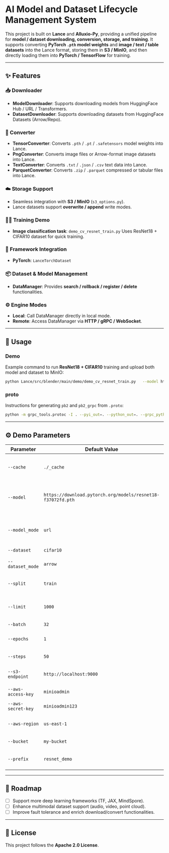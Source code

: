 # AI Model and Dataset Lifecycle Management System

This project is built on **Lance** and **Alluxio-Py**, providing a unified pipeline for **model / dataset downloading, conversion, storage, and training**.
It supports converting **PyTorch `.pth` model weights** and **image / text / table datasets** into the Lance format, storing them in **S3 / MinIO**, and then directly loading them into **PyTorch / TensorFlow** for training.

---

## ✨ Features

### 📥 Downloader
- **ModelDownloader**: Supports downloading models from HuggingFace Hub / URL / Transformers.
- **DatasetDownloader**: Supports downloading datasets from HuggingFace Datasets (Arrow/Repo).

### 🔄 Converter
- **TensorConverter**: Converts `.pth` / `.pt` / `.safetensors` model weights into Lance.
- **PngConverter**: Converts image files or Arrow-format image datasets into Lance.
- **TextConverter**: Converts `.txt` / `.json` / `.csv` text data into Lance.
- **ParquetConverter**: Converts `.zip` / `.parquet` compressed or tabular files into Lance.

### ☁️ Storage Support
- Seamless integration with **S3 / MinIO** (`s3_options.py`).
- Lance datasets support **overwrite / append** write modes.

### 🧑‍💻 Training Demo
- **Image classification task**: `demo_cv_resnet_train.py`
  Uses ResNet18 + CIFAR10 dataset for quick training.

### 🔗 Framework Integration
- **PyTorch**: `LanceTorchDataset`

### 📦 Dataset & Model Management
- **DataManager**: Provides **search / rollback / register / delete** functionalities.

### ⚙️ Engine Modes
- **Local**: Call DataManager directly in local mode.
- **Remote**: Access DataManager via **HTTP / gRPC / WebSocket**.

---

## 🚀 Usage

### Demo

Example command to run **ResNet18 + CIFAR10** training and upload both model and dataset to MinIO:

```bash
python Lance/src/blender/main/demo/demo_cv_resnet_train.py   --model https://download.pytorch.org/models/resnet18-f37072fd.pth   --model_mode url   --dataset cifar10   --dataset_mode arrow   --split train   --limit 500   --batch 32   --epochs 1   --steps 50   --s3-endpoint http://localhost:9000   --aws-access-key minioadmin   --aws-secret-key minioadmin123   --aws-region us-east-1   --bucket my-bucket   --prefix resnet_demo
```

### proto

Instructions for generating `pb2` and `pb2_grpc` from `.proto`:

```bash
python -m grpc_tools.protoc -I . --pyi_out=. --python_out=. --grpc_python_out=. test.proto
```

---

## ⚙️ Demo Parameters

| Parameter           | Default Value                                               | Description                                               |
| ------------------- | ----------------------------------------------------------- | --------------------------------------------------------- |
| `--cache`           | `./_cache`                                                  | Local cache path for models and datasets                  |
| `--model`           | `https://download.pytorch.org/models/resnet18-f37072fd.pth` | Model path (URL / HuggingFace Repo / Transformers)        |
| `--model_mode`      | `url`                                                       | Model download mode: `url` / `repo` / `transformers`      |
| `--dataset`         | `cifar10`                                                   | Dataset name                                              |
| `--dataset_mode`    | `arrow`                                                     | Dataset mode: `repo` / `arrow`                            |
| `--split`           | `train`                                                     | Dataset split: e.g., `train` / `test`                     |
| `--limit`           | `1000`                                                      | Limit on number of samples loaded                         |
| `--batch`           | `32`                                                        | Batch size                                                |
| `--epochs`          | `1`                                                         | Number of training epochs                                 |
| `--steps`           | `50`                                                        | Iterations per epoch                                      |
| `--s3-endpoint`     | `http://localhost:9000`                                     | S3/MinIO service endpoint                                 |
| `--aws-access-key`  | `minioadmin`                                                | MinIO access key                                          |
| `--aws-secret-key`  | `minioadmin123`                                             | MinIO secret key                                          |
| `--aws-region`      | `us-east-1`                                                 | AWS region (default: us-east-1)                           |
| `--bucket`          | `my-bucket`                                                 | S3/MinIO bucket name                                      |
| `--prefix`          | `resnet_demo`                                               | Storage prefix (project namespace)                        |

---

## 📌 Roadmap
- [ ] Support more deep learning frameworks (TF, JAX, MindSpore).
- [ ] Enhance multimodal dataset support (audio, video, point cloud).
- [ ] Improve fault tolerance and enrich download/convert functionalities.

---

## 📜 License
This project follows the **Apache 2.0 License**.
